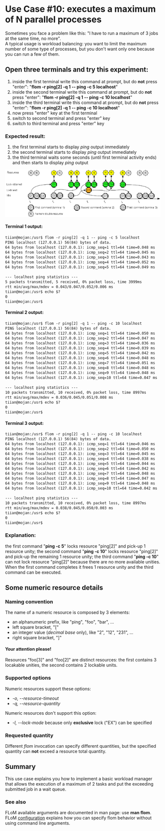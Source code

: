 # Use Case #10: executes a maximum of N parallel processes

Sometimes you face a problem like this: "I have to run a maximum of 3 jobs at the same time, no more".   
A typical usage is workload balancing: you want to limit the maximum number of some type of processes, but you don't want only one because you can run a few of them.

## Open three terminals and try this experiment:

1. inside the first terminal write this command at prompt, but do **not** press "enter": "**flom -r ping\[2\] -q 1 \-\- ping -c 5 localhost**"
2. inside the second terminal write this command at prompt, but do **not** press "enter": "**flom -r ping\[2\] -q 1 \-\- ping -c 10 localhost**"
3. inside the third terminal write this command at prompt, but do **not** press "enter": "**flom -r ping\[2\] -q 1 \-\- ping -c 10 localhost**"
4. now press "enter" key at the first terminal
5. switch to second terminal and press "enter" key
6. switch to third terminal and press "enter" key

### Expected result:

1. the first terminal starts to display *ping* output immediately
2. the second terminal starts to display *ping* output immediately
3. the third terminal waits some seconds (until first terminal activity ends) and then starts to display *ping* output

![](use_case_10_640x195.png)

#### Terminal 1 output:

    tiian@mojan:/usr$ flom -r ping[2] -q 1 -- ping -c 5 localhost
    PING localhost (127.0.0.1) 56(84) bytes of data.
    64 bytes from localhost (127.0.0.1): icmp_seq=1 ttl=64 time=0.048 ms
    64 bytes from localhost (127.0.0.1): icmp_seq=2 ttl=64 time=0.045 ms
    64 bytes from localhost (127.0.0.1): icmp_seq=3 ttl=64 time=0.043 ms
    64 bytes from localhost (127.0.0.1): icmp_seq=4 ttl=64 time=0.052 ms
    64 bytes from localhost (127.0.0.1): icmp_seq=5 ttl=64 time=0.049 ms
    
    --- localhost ping statistics ---
    5 packets transmitted, 5 received, 0% packet loss, time 3999ms
    rtt min/avg/max/mdev = 0.043/0.047/0.052/0.006 ms
    tiian@mojan:/usr$ echo $?
    0
    tiian@mojan:/usr$

#### Terminal 2 output:

    tiian@mojan:/usr$ flom -r ping[2] -q 1 -- ping -c 10 localhost
    PING localhost (127.0.0.1) 56(84) bytes of data.
    64 bytes from localhost (127.0.0.1): icmp_seq=1 ttl=64 time=0.050 ms
    64 bytes from localhost (127.0.0.1): icmp_seq=2 ttl=64 time=0.047 ms
    64 bytes from localhost (127.0.0.1): icmp_seq=3 ttl=64 time=0.036 ms
    64 bytes from localhost (127.0.0.1): icmp_seq=4 ttl=64 time=0.039 ms
    64 bytes from localhost (127.0.0.1): icmp_seq=5 ttl=64 time=0.042 ms
    64 bytes from localhost (127.0.0.1): icmp_seq=6 ttl=64 time=0.048 ms
    64 bytes from localhost (127.0.0.1): icmp_seq=7 ttl=64 time=0.051 ms
    64 bytes from localhost (127.0.0.1): icmp_seq=8 ttl=64 time=0.048 ms
    64 bytes from localhost (127.0.0.1): icmp_seq=9 ttl=64 time=0.048 ms
    64 bytes from localhost (127.0.0.1): icmp_seq=10 ttl=64 time=0.047 ms
    
    --- localhost ping statistics ---
    10 packets transmitted, 10 received, 0% packet loss, time 8997ms
    rtt min/avg/max/mdev = 0.036/0.045/0.051/0.008 ms
    tiian@mojan:/usr$ echo $?
    0
    tiian@mojan:/usr$

#### Terminal 3 output:

    tiian@mojan:/usr$ flom -r ping[2] -q 1 -- ping -c 10 localhost
    PING localhost (127.0.0.1) 56(84) bytes of data.
    64 bytes from localhost (127.0.0.1): icmp_seq=1 ttl=64 time=0.046 ms
    64 bytes from localhost (127.0.0.1): icmp_seq=2 ttl=64 time=0.050 ms
    64 bytes from localhost (127.0.0.1): icmp_seq=3 ttl=64 time=0.045 ms
    64 bytes from localhost (127.0.0.1): icmp_seq=4 ttl=64 time=0.038 ms
    64 bytes from localhost (127.0.0.1): icmp_seq=5 ttl=64 time=0.044 ms
    64 bytes from localhost (127.0.0.1): icmp_seq=6 ttl=64 time=0.042 ms
    64 bytes from localhost (127.0.0.1): icmp_seq=7 ttl=64 time=0.048 ms
    64 bytes from localhost (127.0.0.1): icmp_seq=8 ttl=64 time=0.047 ms
    64 bytes from localhost (127.0.0.1): icmp_seq=9 ttl=64 time=0.048 ms
    64 bytes from localhost (127.0.0.1): icmp_seq=10 ttl=64 time=0.042 ms
    
    --- localhost ping statistics ---
    10 packets transmitted, 10 received, 0% packet loss, time 8997ms
    rtt min/avg/max/mdev = 0.038/0.045/0.050/0.003 ms
    tiian@mojan:/usr$ echo $?
    0
    tiian@mojan:/usr$

### Explanation:
the first command "**ping -c 5**" locks resource "ping\[2\]" and pick-up 1 resource unity; the second command "**ping -c 10**" locks resource "ping\[2\]" and pick-up the remaining 1 resource unity; the third command "**ping -c 10**" can not lock resource "ping\[2\]" because there are no more available unities. When the first command completes it frees 1 resource unity and the third command can be executed.


## Some numeric resource details

### Naming convention
The name of a numeric resource is composed by 3 elements:

* an alphanumeric prefix, like "ping", "foo", "bar", ...
* left square bracket, "["
* an integer value (*decimal base* only), like "2", "12", "231", ...
* right square bracket, "]"

#### Your attention please!
Resources "foo\[3\]" and "foo\[2\]" are distinct resources: the first contains 3 locakable unities, the second contains 2 lockable units.

### Supported options
Numeric resources support these options:

* *-o, \-\-resource-timeout*
* *-q, \-\-resource-quantity*

Numeric resources don't support this option:

* *-l, \-\-lock-mode* because only **exclusive** lock ("EX") can be specified

### Requested quantity
Different *flom* invocation can specify different quantities, but the specified quantity can **not** exceed a resource total quantity.

## Summary
This use case explains you how to implement a basic workload manager that allows the execution of a maximum of 2 tasks and put the exceeding submitted job in a wait queue.

### See also
FLoM available arguments are documented in man page: use **man flom**.   
FLoM [configuration](../Configuration.md) explains how you can specify flom behavior without using command line arguments.
